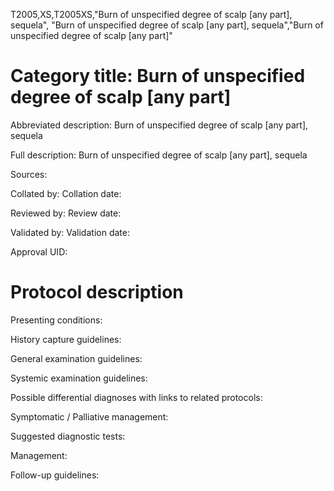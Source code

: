 T2005,XS,T2005XS,"Burn of unspecified degree of scalp [any part], sequela", "Burn of unspecified degree of scalp [any part], sequela","Burn of unspecified degree of scalp [any part]"
# Category title: Burn of unspecified degree of scalp [any part]

Abbreviated description: Burn of unspecified degree of scalp [any part], sequela

Full description: Burn of unspecified degree of scalp [any part], sequela

Sources:

Collated by:
Collation date:

Reviewed by:
Review date:

Validated by:
Validation date:

Approval UID:

# Protocol description

Presenting conditions:

History capture guidelines:

General examination guidelines:

Systemic examination guidelines:

Possible differential diagnoses with links to related protocols:

Symptomatic / Palliative management:

Suggested diagnostic tests:

Management:

Follow-up guidelines:
